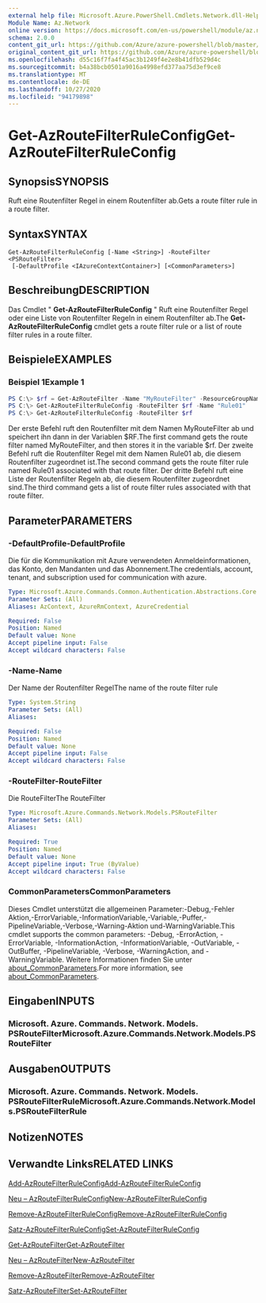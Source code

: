 ```yaml
---
external help file: Microsoft.Azure.PowerShell.Cmdlets.Network.dll-Help.xml
Module Name: Az.Network
online version: https://docs.microsoft.com/en-us/powershell/module/az.network/get-azroutefilterruleconfig
schema: 2.0.0
content_git_url: https://github.com/Azure/azure-powershell/blob/master/src/Network/Network/help/Get-AzRouteFilterRuleConfig.md
original_content_git_url: https://github.com/Azure/azure-powershell/blob/master/src/Network/Network/help/Get-AzRouteFilterRuleConfig.md
ms.openlocfilehash: d55c16f7fa4f45ac3b1249f4e2e8b41dfb529d4c
ms.sourcegitcommit: b4a38bcb0501a9016a4998efd377aa75d3ef9ce8
ms.translationtype: MT
ms.contentlocale: de-DE
ms.lasthandoff: 10/27/2020
ms.locfileid: "94179898"
---
```

# <span data-ttu-id="0ba3a-101">Get-AzRouteFilterRuleConfig</span><span class="sxs-lookup"><span data-stu-id="0ba3a-101">Get-AzRouteFilterRuleConfig</span></span>

## <span data-ttu-id="0ba3a-102">Synopsis</span><span class="sxs-lookup"><span data-stu-id="0ba3a-102">SYNOPSIS</span></span>
<span data-ttu-id="0ba3a-103">Ruft eine Routenfilter Regel in einem Routenfilter ab.</span><span class="sxs-lookup"><span data-stu-id="0ba3a-103">Gets a route filter rule in a route filter.</span></span>

## <span data-ttu-id="0ba3a-104">Syntax</span><span class="sxs-lookup"><span data-stu-id="0ba3a-104">SYNTAX</span></span>

```
Get-AzRouteFilterRuleConfig [-Name <String>] -RouteFilter <PSRouteFilter>
 [-DefaultProfile <IAzureContextContainer>] [<CommonParameters>]
```

## <span data-ttu-id="0ba3a-105">Beschreibung</span><span class="sxs-lookup"><span data-stu-id="0ba3a-105">DESCRIPTION</span></span>
<span data-ttu-id="0ba3a-106">Das Cmdlet " **Get-AzRouteFilterRuleConfig** " Ruft eine Routenfilter Regel oder eine Liste von Routenfilter Regeln in einem Routenfilter ab.</span><span class="sxs-lookup"><span data-stu-id="0ba3a-106">The **Get-AzRouteFilterRuleConfig** cmdlet gets a route filter rule or a list of route filter rules in a route filter.</span></span>

## <span data-ttu-id="0ba3a-107">Beispiele</span><span class="sxs-lookup"><span data-stu-id="0ba3a-107">EXAMPLES</span></span>

### <span data-ttu-id="0ba3a-108">Beispiel 1</span><span class="sxs-lookup"><span data-stu-id="0ba3a-108">Example 1</span></span>
```powershell
PS C:\> $rf = Get-AzRouteFilter -Name "MyRouteFilter" -ResourceGroupName "MyResourceGroup"
PS C:\> Get-AzRouteFilterRuleConfig -RouteFilter $rf -Name "Rule01"
PS C:\> Get-AzRouteFilterRuleConfig -RouteFilter $rf
```

<span data-ttu-id="0ba3a-109">Der erste Befehl ruft den Routenfilter mit dem Namen MyRouteFilter ab und speichert ihn dann in der Variablen $RF.</span><span class="sxs-lookup"><span data-stu-id="0ba3a-109">The first command gets the route filter named MyRouteFilter, and then stores it in the variable $rf.</span></span>
<span data-ttu-id="0ba3a-110">Der zweite Befehl ruft die Routenfilter Regel mit dem Namen Rule01 ab, die diesem Routenfilter zugeordnet ist.</span><span class="sxs-lookup"><span data-stu-id="0ba3a-110">The second command gets the route filter rule named Rule01 associated with that route filter.</span></span>
<span data-ttu-id="0ba3a-111">Der dritte Befehl ruft eine Liste der Routenfilter Regeln ab, die diesem Routenfilter zugeordnet sind.</span><span class="sxs-lookup"><span data-stu-id="0ba3a-111">The third command gets a list of route filter rules associated with that route filter.</span></span>

## <span data-ttu-id="0ba3a-112">Parameter</span><span class="sxs-lookup"><span data-stu-id="0ba3a-112">PARAMETERS</span></span>

### <span data-ttu-id="0ba3a-113">-DefaultProfile</span><span class="sxs-lookup"><span data-stu-id="0ba3a-113">-DefaultProfile</span></span>
<span data-ttu-id="0ba3a-114">Die für die Kommunikation mit Azure verwendeten Anmeldeinformationen, das Konto, den Mandanten und das Abonnement.</span><span class="sxs-lookup"><span data-stu-id="0ba3a-114">The credentials, account, tenant, and subscription used for communication with azure.</span></span>

```yaml
Type: Microsoft.Azure.Commands.Common.Authentication.Abstractions.Core.IAzureContextContainer
Parameter Sets: (All)
Aliases: AzContext, AzureRmContext, AzureCredential

Required: False
Position: Named
Default value: None
Accept pipeline input: False
Accept wildcard characters: False
```

### <span data-ttu-id="0ba3a-115">-Name</span><span class="sxs-lookup"><span data-stu-id="0ba3a-115">-Name</span></span>
<span data-ttu-id="0ba3a-116">Der Name der Routenfilter Regel</span><span class="sxs-lookup"><span data-stu-id="0ba3a-116">The name of the route filter rule</span></span>

```yaml
Type: System.String
Parameter Sets: (All)
Aliases:

Required: False
Position: Named
Default value: None
Accept pipeline input: False
Accept wildcard characters: False
```

### <span data-ttu-id="0ba3a-117">-RouteFilter</span><span class="sxs-lookup"><span data-stu-id="0ba3a-117">-RouteFilter</span></span>
<span data-ttu-id="0ba3a-118">Die RouteFilter</span><span class="sxs-lookup"><span data-stu-id="0ba3a-118">The RouteFilter</span></span>

```yaml
Type: Microsoft.Azure.Commands.Network.Models.PSRouteFilter
Parameter Sets: (All)
Aliases:

Required: True
Position: Named
Default value: None
Accept pipeline input: True (ByValue)
Accept wildcard characters: False
```

### <span data-ttu-id="0ba3a-119">CommonParameters</span><span class="sxs-lookup"><span data-stu-id="0ba3a-119">CommonParameters</span></span>
<span data-ttu-id="0ba3a-120">Dieses Cmdlet unterstützt die allgemeinen Parameter:-Debug,-Fehler Aktion,-ErrorVariable,-InformationVariable,-Variable,-Puffer,-PipelineVariable,-Verbose,-Warning-Aktion und-WarningVariable.</span><span class="sxs-lookup"><span data-stu-id="0ba3a-120">This cmdlet supports the common parameters: -Debug, -ErrorAction, -ErrorVariable, -InformationAction, -InformationVariable, -OutVariable, -OutBuffer, -PipelineVariable, -Verbose, -WarningAction, and -WarningVariable.</span></span> <span data-ttu-id="0ba3a-121">Weitere Informationen finden Sie unter [about_CommonParameters](http://go.microsoft.com/fwlink/?LinkID=113216).</span><span class="sxs-lookup"><span data-stu-id="0ba3a-121">For more information, see [about_CommonParameters](http://go.microsoft.com/fwlink/?LinkID=113216).</span></span>

## <span data-ttu-id="0ba3a-122">Eingaben</span><span class="sxs-lookup"><span data-stu-id="0ba3a-122">INPUTS</span></span>

### <span data-ttu-id="0ba3a-123">Microsoft. Azure. Commands. Network. Models. PSRouteFilter</span><span class="sxs-lookup"><span data-stu-id="0ba3a-123">Microsoft.Azure.Commands.Network.Models.PSRouteFilter</span></span>

## <span data-ttu-id="0ba3a-124">Ausgaben</span><span class="sxs-lookup"><span data-stu-id="0ba3a-124">OUTPUTS</span></span>

### <span data-ttu-id="0ba3a-125">Microsoft. Azure. Commands. Network. Models. PSRouteFilterRule</span><span class="sxs-lookup"><span data-stu-id="0ba3a-125">Microsoft.Azure.Commands.Network.Models.PSRouteFilterRule</span></span>

## <span data-ttu-id="0ba3a-126">Notizen</span><span class="sxs-lookup"><span data-stu-id="0ba3a-126">NOTES</span></span>

## <span data-ttu-id="0ba3a-127">Verwandte Links</span><span class="sxs-lookup"><span data-stu-id="0ba3a-127">RELATED LINKS</span></span>

[<span data-ttu-id="0ba3a-128">Add-AzRouteFilterRuleConfig</span><span class="sxs-lookup"><span data-stu-id="0ba3a-128">Add-AzRouteFilterRuleConfig</span></span>](./Add-AzRouteFilterRuleConfig.md)

[<span data-ttu-id="0ba3a-129">Neu – AzRouteFilterRuleConfig</span><span class="sxs-lookup"><span data-stu-id="0ba3a-129">New-AzRouteFilterRuleConfig</span></span>](./New-AzRouteFilterRuleConfig.md)

[<span data-ttu-id="0ba3a-130">Remove-AzRouteFilterRuleConfig</span><span class="sxs-lookup"><span data-stu-id="0ba3a-130">Remove-AzRouteFilterRuleConfig</span></span>](./Remove-AzRouteFilterRuleConfig.md)

[<span data-ttu-id="0ba3a-131">Satz-AzRouteFilterRuleConfig</span><span class="sxs-lookup"><span data-stu-id="0ba3a-131">Set-AzRouteFilterRuleConfig</span></span>](./Set-AzRouteFilterRuleConfig.md)

[<span data-ttu-id="0ba3a-132">Get-AzRouteFilter</span><span class="sxs-lookup"><span data-stu-id="0ba3a-132">Get-AzRouteFilter</span></span>](./Get-AzRouteFilter.md)

[<span data-ttu-id="0ba3a-133">Neu – AzRouteFilter</span><span class="sxs-lookup"><span data-stu-id="0ba3a-133">New-AzRouteFilter</span></span>](./New-AzRouteFilter.md)

[<span data-ttu-id="0ba3a-134">Remove-AzRouteFilter</span><span class="sxs-lookup"><span data-stu-id="0ba3a-134">Remove-AzRouteFilter</span></span>](./Remove-AzRouteFilter.md)

[<span data-ttu-id="0ba3a-135">Satz-AzRouteFilter</span><span class="sxs-lookup"><span data-stu-id="0ba3a-135">Set-AzRouteFilter</span></span>](./Set-AzRouteFilter.md)
